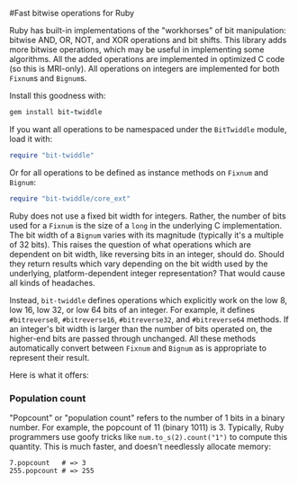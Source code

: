 #Fast bitwise operations for Ruby

Ruby has built-in implementations of the "workhorses" of bit manipulation: bitwise AND, OR, NOT, and XOR operations and bit shifts. This library adds more bitwise operations, which may be useful in implementing some algorithms. All the added operations are implemented in optimized C code (so this is MRI-only). All operations on integers are implemented for both `Fixnum`s and `Bignum`s.

Install this goodness with:

```ruby
gem install bit-twiddle
```

If you want all operations to be namespaced under the `BitTwiddle` module, load it with:

```ruby
require "bit-twiddle"
```

Or for all operations to be defined as instance methods on `Fixnum` and `Bignum`:

```ruby
require "bit-twiddle/core_ext"
```

Ruby does not use a fixed bit width for integers. Rather, the number of bits used for a `Fixnum` is the size of a `long` in the underlying C implementation. The bit width of a `Bignum` varies with its magnitude (typically it's a multiple of 32 bits). This raises the question of what operations which are dependent on bit width, like reversing bits in an integer, should do. Should they return results which vary depending on the bit width used by the underlying, platform-dependent integer representation? That would cause all kinds of headaches.

Instead, `bit-twiddle` defines operations which explicitly work on the low 8, low 16, low 32, or low 64 bits of an integer. For example, it defines `#bitreverse8`, `#bitreverse16`, `#bitreverse32`, and `#bitreverse64` methods. If an integer's bit width is larger than the number of bits operated on, the higher-end bits are passed through unchanged. All these methods automatically convert between `Fixnum` and `Bignum` as is appropriate to represent their result.

Here is what it offers:

### Population count

"Popcount" or "population count" refers to the number of 1 bits in a binary number. For example, the popcount of 11 (binary 1011) is 3. Typically, Ruby programmers use goofy tricks like `num.to_s(2).count("1")` to compute this quantity. This is much faster, and doesn't needlessly allocate memory:

```
7.popcount   # => 3
255.popcount # => 255
```
